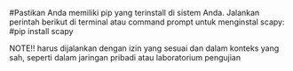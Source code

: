 #Pastikan Anda memiliki pip yang terinstall di sistem Anda. Jalankan perintah berikut di terminal atau command prompt untuk menginstal scapy:
#pip install scapy

NOTE!! harus dijalankan dengan izin yang sesuai dan dalam konteks yang sah, seperti dalam jaringan pribadi atau laboratorium pengujian
